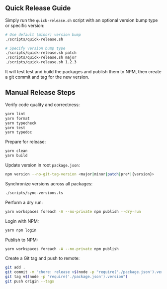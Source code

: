 ## Quick Release Guide

Simply run the `quick-release.sh` script with an optional version bump type or
specific version:

```bash
# Use default (minor) version bump
./scripts/quick-release.sh

# Specify version bump type
./scripts/quick-release.sh patch
./scripts/quick-release.sh major
./scripts/quick-release.sh 1.2.3
```

It will test test and build the packages and publish them to NPM, then create
a git commit and tag for the new version.


## Manual Release Steps

Verify code quality and correctness:

```bash
yarn lint
yarn format
yarn typecheck
yarn test
yarn typedoc
```

Prepare for release:

```bash
yarn clean
yarn build
```

Update version in root `package.json`:

```bash
npm version --no-git-tag-version <major|minor|patch|pre*|{version}>
```

Synchronize versions across all packages:

```bash
./scripts/sync-versions.ts
```

Perform a dry run:

```bash
yarn workspaces foreach -A --no-private npm publish --dry-run
```

Login with NPM:

```bash
yarn npm login
```

Publish to NPM:

```bash
yarn workspaces foreach -A --no-private npm publish
```

Create a Git tag and push to remote:

```bash
git add .
git commit -m "chore: release v$(node -p "require('./package.json').version")"
git tag v$(node -p "require('./package.json').version")
git push origin --tags
```
